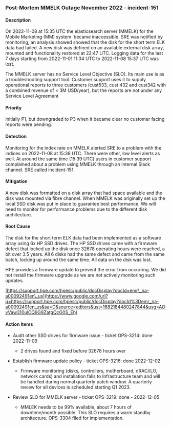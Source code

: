 ### Post-Mortem MMELK Outage November 2022 - incident-151

#### Description

On 2022-11-08 at 15:35 UTC the elasticsearch server (MMELK) for the Mobile Marketing (MM) system  became inaccessible. SRE was notified by monitoring, an analysis showed showed that the disk for the short term ELK data had failed. A new disk was defined on an available external disk array, mounted and functionality restored at 22:47 UTC. Logging data for the last 7 days starting from 2022-11-01 11:34 UTC to 2022-11-08 15:37 UTC was lost.

The MMELK server has no Service Level Objective (SLO). Its main use is as a troubleshooting support tool. Customer support uses it to supply operational reports to three customers (cust533, cust 432 and cust342 with a combined revenue of < 3M USD/year), but the reports are not under any Service Level Agreement

#### Priority

Initially P1, but downgraded to P3 when it became clear no customer facing reports were pending.

#### Detection

Monitoring for the index rate on MMELK alerted SRE to a problem with the indices on 2022-11-08 at 15:38 UTC. There were other, low level alerts as well. At around the same time (15:39 UTC) users in customer support complained about a problem using MMELK through an internal Slack channel. SRE called incident-151.

#### Mitigation

A new disk was formatted on a disk array that had space available and the disk was mounted via fibre channel. When MMELK was originally set up the local SSD disk was put in place to guarantee best performance. We will need to monitor for performance problems due to the different disk architecture.

#### Root Cause

The disk for the short term ELK data had been implemented as a software array using 6x HP SSD drives. The HP SSD drives came with a firmware defect that locked up the disk once 32678 operating hours were reached, a bit over 3.5 years. All 6 disks had the same defect and came from the same batch, locking up around the same time. All data on the disk was lost.

HPE provides a firmware update to prevent the error from occurring. We did not install the firmware upgrade as we are not actively monitoring such updates.

[https://support.hpe.com/hpesc/public/docDisplay?docId=emr\_na-a00092491en\_us](https://www.google.com/url?q=https://support.hpe.com/hpesc/public/docDisplay?docId%3Demr_na-a00092491en_us&sa=D&source=editors&ust=1682184480247844&usg=AOvVaw310ulCQ9G9ZatgQcG0S_Eh)

#### Action Items

*   Audit other SSD drives for firmware issue - ticket OPS-3214: done 2022-11-09

    *   2 drives found and fixed before 32678 hours over

*   Establish firmware update policy - ticket OPS-3216: done 2022-12-02

    *   Firmware monitoring (disks, controllers, motherboard, dRAC/iLO, network cards) and installation falls to Infrastructure team and will be handled during normal quarterly patch window. A quarterly review for all devices is scheduled starting Q1 2023.

*   Review SLO for MMELK server - ticket OPS-3219: done - 2022-12-05

    *   MMLEK needs to be 99% available, about 7 hours of downtime/month possible. This SLO requires a warm standby architecture. OPS-3304 filed for implementation.
